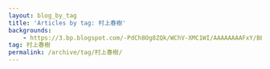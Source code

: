 ```yaml
---
layout: blog_by_tag
title: 'Articles by tag: 村上春樹'
backgrounds:
    - https://3.bp.blogspot.com/-PdCh8Og8ZQk/WChV-XMC1WI/AAAAAAAAFxY/BERQzOaWBtg3qxwXhfd3lE30vK7Zqi7RACPcB/s1600/IMG_1252.JPG
tag: 村上春樹
permalink: /archive/tag/村上春樹/
---
```


